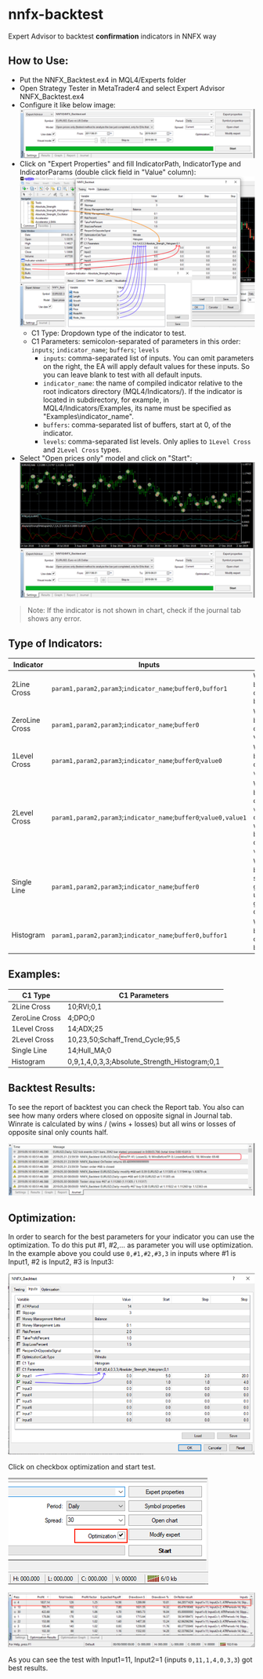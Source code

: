 # nnfx-backtest

Expert Advisor to backtest **confirmation** indicators in NNFX way

## How to Use:

* Put the NNFX_Backtest.ex4 in MQL4/Experts folder
* Open Strategy Tester in MetaTrader4 and select Expert Advisor NNFX_Backtest.ex4
* Configure it like below image:
![ea strategy tester](./images/ea_strategy_tester.png)
* Click on "Expert Properties" and fill IndicatorPath, IndicatorType and IndicatorParams (double click field in "Value" column):
![ea properties](./images/ea_properties.png)
    * C1 Type: Dropdown type of the indicator to test.
    * C1 Parameters: semicolon-separated of parameters in this order: `inputs`; `indicator_name`; `buffers`; `levels`
        * `inputs`: comma-separated list of inputs. You can omit parameters on the right, the EA will apply default values for these inputs. So you can leave blank to test with all default inputs.
        * `indicator_name`: the name of compiled indicator relative to the root indicators directory (MQL4/Indicators/). If the indicator is located in subdirectory, for example, in MQL4/Indicators/Examples, its name must be specified as "Examples\\indicator_name".
        * `buffers`: comma-separated list of buffers, start at 0, of the indicator.
        * `levels`: comma-separated list levels. Only aplies to `1Level Cross` and `2Level Cross` types.
* Select "Open prices only" model and click on "Start": 
![ea run](./images/ea_run.png)

> Note: If the indicator is not shown in chart, check if the journal tab shows any error.

## Type of Indicators:

Indicator | Inputs | Signal
--------- | ---------- | -----
2Line Cross | `param1,param2,param3`;`indicator_name`;`buffer0,buffor1` | When `buffer0` cross `buffer1`
ZeroLine Cross | `param1,param2,param3`;`indicator_name`;`buffer0` | When `buffer0` cross value 0
1Level Cross | `param1,param2,param3`;`indicator_name`;`buffer0`;`value0` | When `buffer0` cross `value0` 
2Level Cross | `param1,param2,param3`;`indicator_name`;`buffer0`;`value0,value1` | When `buffer0` cross `value0` or when `buffer1` cross `value1`
Single Line | `param1,param2,param3`;`indicator_name`;`buffer0` | When `buffer0` starts grow up or go down
Histogram | `param1,param2,param3`;`indicator_name`;`buffer0,buffor1` | When `buffer0` cross `buffer1`

## Examples:

C1 Type | C1 Parameters
------- | -------------
2Line Cross | 10;RVI;0,1
ZeroLine Cross | 4;DPO;0
1Level Cross | 14;ADX;25
2Level Cross | 10,23,50;Schaff_Trend_Cycle;95,5
Single Line | 14;Hull_MA;0
Histogram | 0,9,1,4,0,3,3;Absolute_Strength_Histogram;0,1

## Backtest Results:

To see the report of backtest you can check the Report tab. You also can see how many orders where closed on opposite signal in Journal tab.
Winrate is calculated by wins / (wins + losses) but all wins or losses of opposite sinal only counts half.

![ea results](./images/ea_results.png)

## Optimization:

In order to search for the best parameters for your indicator you can use the optimization. To do this put #1, #2,... as parameter you will use optimization.
In the example above you could use `0,#1,#2,#3,3` in inputs where #1 is Input1, #2 is Input2, #3 is Input3:

![ea optimization](./images/ea_optimization.png)

Click on checkbox optimization and start test.

![ea optimization](./images/ea_optimization2.png)

![ea optimization results](./images/ea_optimization_results.png)

As you can see the test with Input1=11, Input2=1  (inputs `0,11,1,4,0,3,3`) got best results.